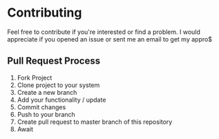 # Contributing

Feel free to contribute if you're interested or find a problem. I would appreciate if you opened an issue or sent me an email to get my appro$

## Pull Request Process

1. Fork Project
2. Clone project to your system
3. Create a new branch
4. Add your functionality / update
5. Commit changes
6. Push to your branch
7. Create pull request to master branch of this repository
8. Await

